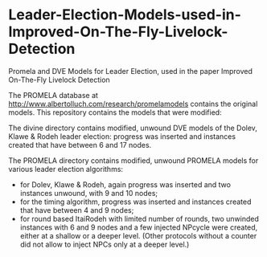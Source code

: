 Leader-Election-Models-used-in-Improved-On-The-Fly-Livelock-Detection
=====================================================================

Promela and DVE Models for Leader Election, used in the paper Improved On-The-Fly Livelock Detection

The PROMELA database at http://www.albertolluch.com/research/promelamodels contains the original models. 
This repository contains the models that were modified:

The divine directory contains modified, unwound DVE models of the Dolev, Klawe & Rodeh leader election: 
  progress was inserted and instances created that have between 6 and 17 nodes.
 
The PROMELA directory contains modified, unwound PROMELA models for various leader election algorithms:
* for Dolev, Klawe & Rodeh, again progress was inserted and two instances unwound, with 9 and 10 nodes;
* for the timing algorithm, progress was inserted and instances created that have between 4 and 9 nodes; 
* for round based ItaiRodeh with limited number of rounds, two unwinded instances with 6 and 9 nodes 
  and a few injected NPcycle were created, either at a shallow or a deeper level. (Other protocols without a counter did not allow to inject NPCs only at a deeper level.)
